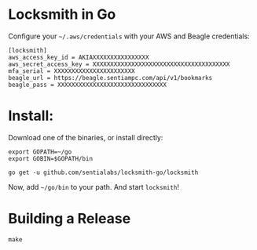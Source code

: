 # Locksmith in Go

Configure your `~/.aws/credentials` with your AWS and Beagle credentials:

```
[locksmith]
aws_access_key_id = AKIAXXXXXXXXXXXXXXXX
aws_secret_access_key = XXXXXXXXXXXXXXXXXXXXXXXXXXXXXXXXXXXXXXX
mfa_serial = XXXXXXXXXXXXXXXXXXXXXXX
beagle_url = https://beagle.sentiampc.com/api/v1/bookmarks
beagle_pass = XXXXXXXXXXXXXXXXXXXXXXXXXXXXXXX
```

# Install:

Download one of the binaries, or install directly:

```
export GOPATH=~/go
export GOBIN=$GOPATH/bin

go get -u github.com/sentialabs/locksmith-go/locksmith
```

Now, add `~/go/bin` to your path. And start `locksmith`!

# Building a Release
```
make
```
